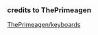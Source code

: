 ### credits to ThePrimeagen
[ThePrimeagen/keyboards](https://github.com/ThePrimeagen/keyboards/tree/master/ubuntu)

